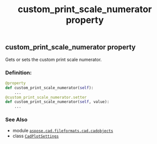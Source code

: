﻿---
title: custom_print_scale_numerator property
second_title: Aspose.CAD for Python via .NET API References
description: 
type: docs
weight: 120
url: /python-net/aspose.cad.fileformats.cad.cadobjects/cadplotsettings/custom_print_scale_numerator/
is_root: false
---

## custom_print_scale_numerator property


Gets or sets the custom print scale numerator.
### Definition:
```python
@property
def custom_print_scale_numerator(self):
    ...
@custom_print_scale_numerator.setter
def custom_print_scale_numerator(self, value):
    ...
```

### See Also
* module [`aspose.cad.fileformats.cad.cadobjects`](../../)
* class [`CadPlotSettings`](/cad/python-net/aspose.cad.fileformats.cad.cadobjects/cadplotsettings)
